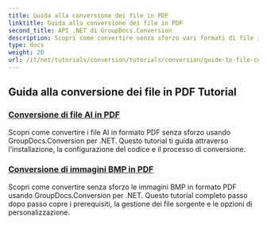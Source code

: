 ```yaml
---
title: Guida alla conversione dei file in PDF
linktitle: Guida alla conversione dei file in PDF
second_title: API .NET di GroupDocs.Conversion
description: Scopri come convertire senza sforzo vari formati di file in PDF con GroupDocs.Conversion per .NET. Questo tutorial passo dopo passo copre tutto, dall'impostazione della libreria all'esecuzione di trasformazioni di file senza soluzione di continuità.
type: docs
weight: 20
url: /it/net/tutorials/conversion/tutorials/conversion/guide-to-file-conversion-to-pdf/
---
```


## Guida alla conversione dei file in PDF Tutorial
### [Conversione di file AI in PDF](./converting-ai-to-pdf/)
Scopri come convertire i file AI in formato PDF senza sforzo usando GroupDocs.Conversion per .NET. Questo tutorial ti guida attraverso l'installazione, la configurazione del codice e il processo di conversione.
### [Conversione di immagini BMP in PDF](./converting-bmp-to-pdf/)
Scopri come convertire senza sforzo le immagini BMP in formato PDF usando GroupDocs.Conversion per .NET. Questo tutorial completo passo dopo passo copre i prerequisiti, la gestione dei file sorgente e le opzioni di personalizzazione.